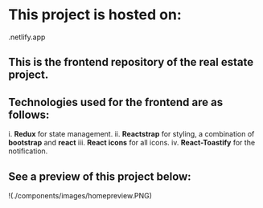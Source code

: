 # This project is hosted on:
.netlify.app

## This is the frontend repository of the real estate project.

## Technologies used for the frontend are as follows:

i. **Redux** for state management.
ii. **Reactstrap** for styling, a combination of **bootstrap** and **react**
iii. **React icons** for all icons.
iv. **React-Toastify** for the notification.

## See a preview of this project below:
!(./components/images/homepreview.PNG)